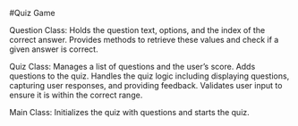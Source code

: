 #Quiz Game


Question Class: Holds the question text, options, and the index of the correct answer. Provides methods to retrieve these values and check if a given answer is correct.

Quiz Class: Manages a list of questions and the user’s score. Adds questions to the quiz. Handles the quiz logic including displaying questions, capturing user responses, and providing feedback. Validates user input to ensure it is within the correct range.

Main Class: Initializes the quiz with questions and starts the quiz.
